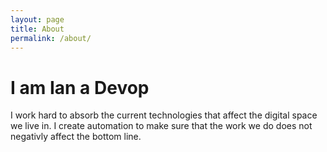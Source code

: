 ```yaml
---
layout: page
title: About
permalink: /about/
---
```


# I am Ian a Devop

I work hard to absorb the current technologies that affect the digital space we live in. I create automation to make sure that the work we do does not negativly affect the bottom line.
